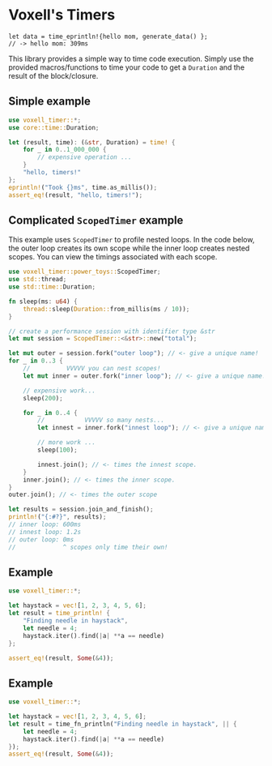 # Voxell's Timers

```rust,ignore
let data = time_eprintln!{hello mom, generate_data() };
// -> hello mom: 309ms
```

This library provides a simple way to time code execution.
Simply use the provided macros/functions to time your code to get a `Duration` and the result of the block/closure.

## Simple example

```rust
use voxell_timer::*;
use core::time::Duration;

let (result, time): (&str, Duration) = time! {
    for _ in 0..1_000_000 {
        // expensive operation ...
    }
    "hello, timers!"
};
eprintln!("Took {}ms", time.as_millis());
assert_eq!(result, "hello, timers!");
```

## Complicated `ScopedTimer` example

This example uses `ScopedTimer` to profile nested loops. In the code below, the outer loop creates its own scope while the inner loop creates nested scopes. You can view the timings associated with each scope.

```rust
use voxell_timer::power_toys::ScopedTimer;
use std::thread;
use std::time::Duration;

fn sleep(ms: u64) {
    thread::sleep(Duration::from_millis(ms / 10));
}

// create a performance session with identifier type &str
let mut session = ScopedTimer::<&str>::new("total");

let mut outer = session.fork("outer loop"); // <- give a unique name!
for _ in 0..3 {
    //          VVVVV you can nest scopes!
    let mut inner = outer.fork("inner loop"); // <- give a unique name!

    // expensive work...
    sleep(200);

    for _ in 0..4 {
        //           VVVVV so many nests...
        let innest = inner.fork("innest loop"); // <- give a unique name!

        // more work ...
        sleep(100);

        innest.join(); // <- times the innest scope.
    }
    inner.join(); // <- times the inner scope.
}
outer.join(); // <- times the outer scope

let results = session.join_and_finish();
println!("{:#?}", results);
// inner loop: 600ms
// innest loop: 1.2s
// outer loop: 0ms
//             ^ scopes only time their own!
```

## Example

```rust
use voxell_timer::*;

let haystack = vec![1, 2, 3, 4, 5, 6];
let result = time_println! {
    "Finding needle in haystack",
    let needle = 4;
    haystack.iter().find(|a| **a == needle)
};

assert_eq!(result, Some(&4));
```

## Example

```rust
use voxell_timer::*;

let haystack = vec![1, 2, 3, 4, 5, 6];
let result = time_fn_println("Finding needle in haystack", || {
    let needle = 4;
    haystack.iter().find(|a| **a == needle)
});
assert_eq!(result, Some(&4));
```
